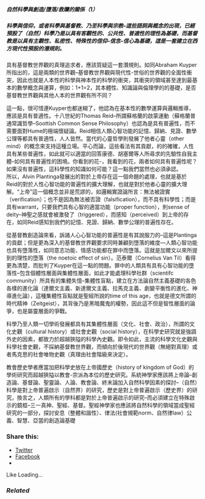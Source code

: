 ##### 自然科學與創造/墮落/救贖的關係（1）

##### 

##### 科學與信仰，或者科學與基督教、乃至科學與宗教–這些語詞與概念的出現，已經預設了（自然）科學乃是以具有客觀性的、公共性、普適性的理性為基礎，而基督教是以具有主觀性、私密性、特殊性的信仰–信念–信心為基礎，這是一套建立在西方現代性預設的潛規則。

具有基督教世界觀的真理追求者，應該質疑這一套潛規則。如同Abraham Kuyper所指出的，這是兩類的世界觀–基督教世界觀與現代性-世俗的世界觀的全面性衝突，因此也就是人本性的科學與神本性的科學的衝突，其衝突的領域甚至達到最基本的數學概念與運算，例如：1+1=2，其本體性、知識論與倫理學的的基礎，是否基督教世界觀與其他人本的世界觀有所不同？

這一點，很可惜連Kuyper也都迷糊了，他認為在基本性的數學運算與邏輯推導，應該是具有普適性。十八世紀的Thomas Reid–所謂蘇格蘭的啟蒙運動（蘇格蘭普通常識哲學–Soottish Common Sense Philosophy）也認為是具有普遍性，而不需要面對Hume的極端懷疑論。Reid相信人類心智功能的記憶、歸納、見證、數學公理等都具有普適性，人人皆然。當代的心靈哲學則發展了他者心靈（other mind）的概念來支持這種立場。平心而論，這些看法有其貢獻，的的確確，人性具有某些普遍性，如此就可以適當的回答康德、胡塞爾等人所尋求的先驗性自我主體–如何具有普遍性的困境。你看到的花-，我看到的花，兩者如何具有普遍性呢？如果沒有普遍性，這科學性的知識如何可能？這一點我們當然也必須承認。  
所以，Alvin Plantinga發展出的對於上帝存在這一個命題的處理，也就是基於Reid的對於人性心智功能的普遍性的擴大理解，也就是對於他者心靈的擴大理解。“上帝”這一個概念並非是荒謬的，如邏輯實證論所言：無法被證實（verification）；也不是因為無法被否證（falsification），而不具有科學性；而是具有warrant，只要我們具有心智的適當功能（proper function），則sense of deity–神聖之感就會被激發了（triggered），而感知（perceived）到上帝的存在，如同Reid感知到我們的記憶、見證、歸納、數學公理的普遍性存在。

從基督教創造論來看，訴諸人心心智功能的普遍性是有其說服力的–這是Plantinga的貢獻；但是更為深入的基督教世界觀要求同時兼顧到墮落的維度—人類心智功能也具有墮落性，如同意志功能、情感功能都在罪中而墮落。這就是加爾文以來所提到的理性的墮落（the noetoic effect of sin）。范泰爾（Cornelius Van Til）看得更為清楚，而批判了Kuyper在這一點的問題。罪中的人類具有具有心智功能的墮落性–包含個體性層面與集體性層面，如此才能處理科學社群（scientifc community）所具有的集體失憶–集體性盲點，建立在方法論自然主義基礎的各色各樣的進化論（達爾文主義、新達爾文主義、拉馬克主義、劇變平衡性的進化、神導進化論），這種集體性盲點就是聖經所說的time of this age，也就是德文所謂的時代精神（Zeitgeist），其背後乃是黑暗魔鬼的權勢，因此這不但是智性層面的論爭，也是屬靈層面的爭戰。

科學乃至人類一切學術發展都具有其集體性層面（文化、社會、政治），所謂的文化史觀（cultural history）或社會史觀（social history），在科學史研究就是強調外史的因素，都致力於超越狹隘的科學內史觀。即令如此，主流的科學文化史觀與科學社會史觀，不採納基督教世界觀，而傾向於後現代的世界觀（無絕對真理）或者馬克思的社會唯物史觀（真理由社會階級來決定）。

教會歷史學者應當加把科學史放在上帝國歷史（history of kingdom of God）的學術研究而超越狹隘以教會-宗派為本位的歷史研究。系統神學家應該將上帝論–創造論、基督論、聖靈論、人論、教會論、終末論加入自然科學因素的探討–（自然）科學是對上帝普遍啟示（自然界）的研究，歷史是對上帝普遍啟示（歷史界）的研究，換言之，人類所有的學科都是對於上帝普遍啟示的研究–而必須建立在特殊啟示的鏡框–三一真神、聖經、基督。聖經神學家也應該將自然科學的領域當成聖經研究的一部分，探討安息（整體和諧性）、律法(社會規範norm、自然律law）公義、智慧、亞當的創造論基礎

### Share this:

  * [Twitter](https://aubinchang.wordpress.com/2013/04/25/%e8%87%aa%e7%84%b6%e7%a7%91%e5%ad%b8%e8%88%87%e5%89%b5%e9%80%a0%e5%a2%ae%e8%90%bd%e6%95%91%e8%b4%96%e7%9a%84%e9%97%9c%e4%bf%82%ef%bc%881%ef%bc%89/?share=twitter "Click to share on Twitter")
  * [Facebook](https://aubinchang.wordpress.com/2013/04/25/%e8%87%aa%e7%84%b6%e7%a7%91%e5%ad%b8%e8%88%87%e5%89%b5%e9%80%a0%e5%a2%ae%e8%90%bd%e6%95%91%e8%b4%96%e7%9a%84%e9%97%9c%e4%bf%82%ef%bc%881%ef%bc%89/?share=facebook "Click to share on Facebook")
  * 


Like Loading...

### _Related_
